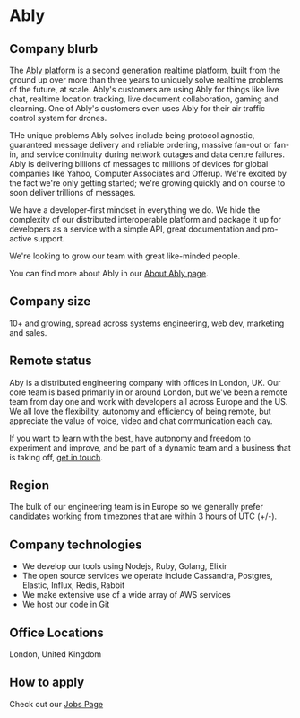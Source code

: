 # Ably

## Company blurb

The [Ably platform](https://www.ably.io/platform) is a second generation realtime platform, built from the ground up over more than three years to uniquely solve realtime problems of the future, at scale. Ably's customers are using Ably for things like live chat, realtime location tracking, live document collaboration, gaming and elearning. One of Ably's customers even uses Ably for their air traffic control system for drones.

THe unique problems Ably solves include being protocol agnostic, guaranteed message delivery and reliable ordering, massive fan-out or fan-in, and service continuity during network outages and data centre failures. Ably is delivering billions of messages to millions of devices for global companies like Yahoo, Computer Associates and Offerup. We're excited by the fact we're only getting started; we're growing quickly and on course to soon deliver trillions of messages.

We have a developer-first mindset in everything we do. We hide the complexity of our distributed interoperable platform and package it up for developers as a service with a simple API, great documentation and pro-active support.

We're looking to grow our team with great like-minded people.

You can find more about Ably in our [About Ably page](https://www.ably.io/about).

## Company size

 10+ and growing, spread across systems engineering, web dev, marketing and sales.

## Remote status

Aby is a distributed engineering company with offices in London, UK. Our core team is based primarily in or around London, but we've been a remote team from day one and work with developers all across Europe and the US. We all love the flexibility, autonomy and efficiency of being remote, but appreciate the value of voice, video and chat communication each day.

If you want to learn with the best, have autonomy and freedom to experiment and improve, and be part of a dynamic team and a business that is taking off, [get in touch](http://jobs.ably.io).

## Region

The bulk of our engineering team is in Europe so we generally prefer candidates working from timezones that are within 3 hours of UTC (+/-).

## Company technologies

* We develop our tools using Nodejs, Ruby, Golang, Elixir
* The open source services we operate include Cassandra, Postgres, Elastic, Influx, Redis, Rabbit
* We make extensive use of a wide array of AWS services
* We host our code in Git

## Office Locations

London, United Kingdom

## How to apply

Check out our [Jobs Page](http://jobs.ably.io)
